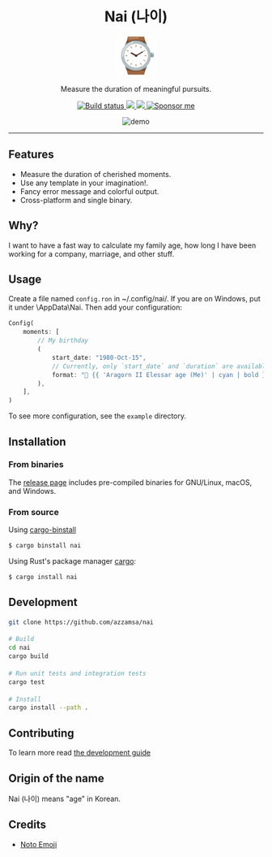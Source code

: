 <div align="center">
  <h1>Nai (나이)</h1>

<img src='docs/time.svg' width=80px />

Measure the duration of meaningful pursuits.

<a href="https://github.com/azzamsa/nai/actions/workflows/ci.yml">
    <img src="https://github.com/azzamsa/nai/actions/workflows/ci.yml/badge.svg" alt="Build status" />
  </a>

<a href="https://crates.io/crates/nai">
    <img src="https://img.shields.io/crates/v/nai.svg">
  </a>

<a href=" https://docs.rs/nai/">
    <img src="https://docs.rs/nai/badge.svg">
  </a>

<a href="https://azzamsa.com/support/">
    <img alt="Sponsor me" src="https://img.shields.io/badge/Sponsor%20Me-%F0%9F%92%96-ff69b4">
  </a>

<p><p/>

![demo](https://github.com/azzamsa/nai/assets/17734314/7742a2f6-f2a9-4ef1-85bf-e4dceda0e638)

</div>

---

## Features

- Measure the duration of cherished moments.
- Use any template in your imagination!.
- Fancy error message and colorful output.
- Cross-platform and single binary.

## Why?

I want to have a fast way to calculate my family age, how long I have been working for a company, marriage, and other stuff.

## Usage

Create a file named `config.ron` in ~/.config/nai/. If you are on Windows, put it under \AppData\Nai\. Then add your configuration:

```rust
Config(
    moments: [
        // My birthday
        (
            start_date: "1980-Oct-15",
            // Currently, only `start_date` and `duration` are available
            format: "👶 {{ 'Aragorn II Elessar age (Me)' | cyan | bold }}\nBorn at: {{ start_date | red }}\nAge: {{ duration }}\n",
        ),
    ],
)
```

To see more configuration, see the `example` directory.

## Installation

### From binaries

The [release page](https://github.com/azzamsa/nai/releases) includes
pre-compiled binaries for GNU/Linux, macOS, and Windows.

### From source

Using [cargo-binstall](https://github.com/cargo-bins/cargo-binstall)

```bash
$ cargo binstall nai
```

Using Rust's package manager [cargo](https://github.com/rust-lang/cargo):

```bash
$ cargo install nai
```

## Development

```bash
git clone https://github.com/azzamsa/nai

# Build
cd nai
cargo build

# Run unit tests and integration tests
cargo test

# Install
cargo install --path .
```

## Contributing

To learn more read [the development guide](docs/dev/README.md)

## Origin of the name

Nai (나이) means "age" in Korean.

## Credits

- [Noto Emoji](https://github.com/googlefonts/noto-emoji)
